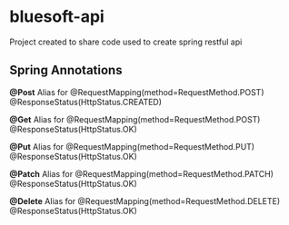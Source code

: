 # bluesoft-api
Project created to share code used to create spring restful api

## Spring Annotations

**@Post**
Alias for 
@RequestMapping(method=RequestMethod.POST)
@ResponseStatus(HttpStatus.CREATED)

**@Get**
Alias for 
@RequestMapping(method=RequestMethod.POST)
@ResponseStatus(HttpStatus.OK)

**@Put**
Alias for 
@RequestMapping(method=RequestMethod.PUT)
@ResponseStatus(HttpStatus.OK)

**@Patch**
Alias for 
@RequestMapping(method=RequestMethod.PATCH)
@ResponseStatus(HttpStatus.OK)

**@Delete**
Alias for 
@RequestMapping(method=RequestMethod.DELETE)
@ResponseStatus(HttpStatus.OK)

